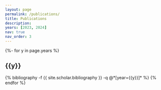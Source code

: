 ```yaml
---
layout: page
permalink: /publications/
title: Publications
description: 
years: [2023, 2024]
nav: true
nav_order: 3
---
```

<!-- _pages/publications.md -->
<div class="publications">

{%- for y in page.years %}
  <h2 class="year">{{y}}</h2>
  {% bibliography -f {{ site.scholar.bibliography }} -q @*[year={{y}}]* %}
{% endfor %}

</div>
